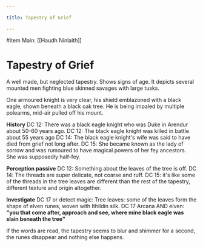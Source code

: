 --- 
title: Tapestry of Grief 
---
#item 
Main: [[Haudh Ninlaith]] 
# Tapestry of Grief
A well made, but neglected tapestry. Shows signs of age. 
It depicts several mounted men fighting blue skinned savages with large tusks.

One armoured knight is very clear, his shield emblazoned with a black eagle, shown beneath a black oak tree. He is being impaled by multiple polearms, mid-air pulled off his mount.

**History**
DC 12: There was a black eagle knight who was Duke in Arendur about 50-60 years ago.
DC 12: The black eagle knight was killed in battle about 55 years ago
DC 14: The black eagle knight's wife was said to have died from grief not long after.
DC 15: She became known as the lady of sorrow and was rumoured to have magical powers of her fey ancestors. She was supposedly half-fey.


**Perception passive**
DC 12: Something about the leaves of the tree is off.
DC 14: The threads are super delicate, not coarse and ruff.
DC 15: it's like some of the threads in the tree leaves are different than the rest of the tapestry, different texture and origin altogether.

**Investigate**
DC 17 or detect magic: Tree leaves: some of the leaves form the shape of elven runes, woven with Ithildin silk.
DC 17 Arcana AND elven: **"you that come after, approach and see, where mine black eagle was slain beneath the tree"**

If the words are read, the tapestry seems to blur and shimmer for a second, the runes disappear and nothing else happens.
